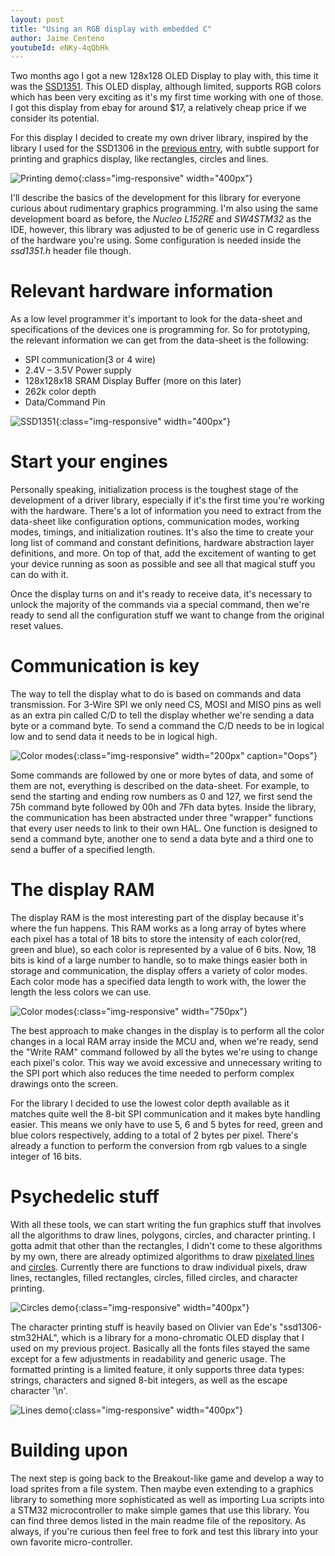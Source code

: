 ```yaml
---
layout: post
title: "Using an RGB display with embedded C"
author: Jaime Centeno
youtubeId: eNKy-4qQbHk
---
```


Two months ago I got a new 128x128 OLED Display to play with, this time it was the [SSD1351](). This OLED display, although limited, supports RGB colors which has been very exciting as it's my first time working with one of those. I got this display from ebay for around $17, a relatively cheap price if we consider its potential.

For this display I decided to create my own driver library, inspired by the library I used for the SSD1306 in the [previous entry](https://gecko05.github.io/2019/02/09/nucleo-squashy-part1.html), with subtle support for printing and graphics display, like rectangles, circles and lines.

![Printing demo](/assets/images/ssd1351_print.jpg){:class="img-responsive" width="400px"}

I'll describe the basics of the development for this library for everyone curious about rudimentary graphics programming. I'm also using the same development board as before, the *Nucleo L152RE* and *SW4STM32* as the IDE, however, this library was adjusted to be of generic use in C regardless of the hardware you're using. Some configuration is needed inside the *ssd1351.h* header file though.

# Relevant hardware information

As a low level programmer it's important to look for the data-sheet and specifications of the devices one is programming for. So for prototyping, the relevant information we can get from the data-sheet is the following:
* SPI communication(3 or 4 wire)
* 2.4V – 3.5V Power supply
* 128x128x18 SRAM Display Buffer (more on this later)
* 262k color depth
* Data/Command Pin

![SSD1351](/assets/images/ssd1351.jpg){:class="img-responsive" width="400px"}

# Start your engines

Personally speaking, initialization process is the toughest stage of the development of a driver library, especially if it's the first time you're working with the hardware. There's a lot of information you need to extract from the data-sheet like configuration options, communication modes, working modes, timings, and initialization routines. It's also the time to create your long list of command and constant definitions, hardware abstraction layer definitions, and more. On top of that, add the excitement of wanting to get your device running as soon as possible and see all that magical stuff you can do with it.

Once the display turns on and it's ready to receive data, it's necessary to unlock the majority of the commands via a special command, then we're ready to send all the configuration stuff we want to change from the original reset values.

# Communication is key

The way to tell the display what to do is based on commands and data transmission. For 3-Wire SPI we only need CS, MOSI and MISO pins as well as an extra pin called C/D to tell the display whether we're sending a data byte or a command byte. To send a command the C/D needs to be in logical low and to send data it needs to be in logical high.

![Color modes](/assets/gifs/ssd1351_fail.gif){:class="img-responsive" width="200px" caption="Oops"}

Some commands are followed by one or more bytes of data, and some of them are not, everything is described on the data-sheet. For example, to send the starting and ending row numbers as 0 and 127, we first send the 75h command byte followed by 00h and 7Fh data bytes.
Inside the library, the communication has been abstracted under three "wrapper" functions that every user needs to link to their own HAL. One function is designed to send a command byte, another one to send a data byte and a third one to send a buffer of a specified length.

# The display RAM

The display RAM is the most interesting part of the display because it's where the fun happens. This RAM works as a long array of bytes where each pixel has a total of 18 bits to store the intensity of each color(red, green and blue), so each color is represented by a value of 6 bits. Now, 18 bits is kind of a large number to handle, so to make things easier both in storage and communication, the display offers a variety of color modes. Each color mode has a specified data length to work with, the lower the length the less colors we can use.

![Color modes](/assets/images/color_modes.png){:class="img-responsive" width="750px"}

The best approach to make changes in the display is to perform all the color changes in a local RAM array inside the MCU and, when we're ready, send the "Write RAM" command followed by all the bytes we're using to change each pixel's color. This way we avoid excessive and unnecessary writing to the SPI port which also reduces the time needed to perform complex drawings onto the screen.

For the library I decided to use the lowest color depth available as it matches quite well the 8-bit SPI communication and it makes byte handling easier. This means we only have to use 5, 6 and 5 bytes for reed, green and blue colors respectively, adding to a total of 2 bytes per pixel. There's already a function to perform the conversion from rgb values to a single integer of 16 bits.

# Psychedelic stuff

With all these tools, we can start writing the fun graphics stuff that involves all the algorithms to draw lines, polygons, circles, and character printing. I gotta admit that other than the rectangles, I didn't come to these algorithms by my own, there are already optimized algorithms to draw [pixelated lines](https://en.wikipedia.org/wiki/Bresenham%27s_line_algorithm) and [circles](https://en.wikipedia.org/wiki/Midpoint_circle_algorithm). Currently there are functions to draw individual pixels, draw lines, rectangles, filled rectangles, circles, filled circles, and character printing.

![Circles demo](/assets/gifs/ssd1351_circles.gif){:class="img-responsive" width="400px"}

The character printing stuff is heavily based on Olivier van Ede's "ssd1306-stm32HAL", which is a library for a mono-chromatic OLED display that I used on my previous project. Basically all the fonts files stayed the same except for a few adjustments in readability and generic usage. The formatted printing is a limited feature, it only supports three data types: strings, characters and signed 8-bit integers, as well as the escape character '\n'.

![Lines demo](/assets/gifs/ssd1351_lines.gif){:class="img-responsive" width="400px"}

# Building upon

The next step is going back to the Breakout-like game and develop a way to load sprites from a file system. Then maybe even extending to a graphics library to something more sophisticated as well as importing Lua scripts into a STM32 microcontroller to make simple games that use this library. You can find three demos listed in the main readme file of the repository. As always, if you're curious then feel free to fork and test this library into your own favorite micro-controller.
